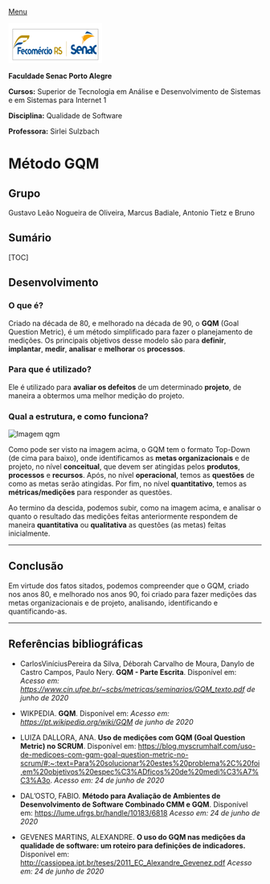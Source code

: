 [Menu](../../README.md)

![Logotipo Senac](../img/senac.png)

**Faculdade Senac Porto Alegre**

**Cursos:** Superior de Tecnologia em Análise e Desenvolvimento de Sistemas e em Sistemas para Internet 1

**Disciplina:** Qualidade de Software

**Professora:** Sirlei Sulzbach

# Método GQM



## Grupo

Gustavo Leão Nogueira de Oliveira, Marcus Badiale, Antonio Tietz e Bruno

 

## Sumário

[TOC]



## Desenvolvimento

### O que é?

Criado na década de 80, e melhorado na década de 90, o **GQM** (Goal Question Metric), é um método simplificado para fazer o planejamento de medições. Os principais objetivos desse modelo são para **definir**, **implantar**, **medir**, **analisar** e **melhorar** os **processos**.

### Para que é utilizado?

Ele é utilizado para **avaliar os defeitos** de um determinado **projeto**, de maneira a obtermos uma melhor medição do projeto.

### Qual a estrutura, e como funciona?

![Imagem qgm](img/qgm.jpg)

  Como pode ser visto na imagem acima, o GQM tem o formato Top-Down (de cima para baixo), onde identificamos as **metas organizacionais** e de projeto, no nível **conceitual**, que devem ser atingidas pelos **produtos**, **processos** e **recursos**. Após, no nível **operacional**, temos as **questões** de como as metas serão atingidas. Por fim, no nível **quantitativo**, temos as **métricas/medições** para responder as questões.

Ao termino da descida, podemos subir, como na imagem acima,  e analisar o quanto  o resultado das medições feitas anteriormente  respondem de maneira **quantitativa** ou **qualitativa** as questões (as metas) feitas inicialmente.



---

## Conclusão

Em virtude dos fatos sitados, podemos compreender que o GQM, criado nos anos 80, e melhorado nos anos 90, foi criado para fazer medições das metas organizacionais e de projeto, analisando, identificando e quantificando-as.     

---

## Referências bibliográficas

*  CarlosViníciusPereira da Silva, Déborah Carvalho de Moura, Danylo de Castro Campos, Paulo Nery. **GQM - Parte Escrita**. Disponível em:  *Acesso em: https://www.cin.ufpe.br/~scbs/metricas/seminarios/GQM_texto.pdf  de junho de 2020*

*  WIKPEDIA. **GQM**. Disponível em:  *Acesso em:  https://pt.wikipedia.org/wiki/GQM de junho de 2020*

*  LUIZA DALLORA, ANA. **Uso de medições com GQM (Goal Question Metric) no SCRUM**. Disponível em:  https://blog.myscrumhalf.com/uso-de-medicoes-com-gqm-goal-question-metric-no-scrum/#:~:text=Para%20solucionar%20estes%20problema%2C%20foi,em%20objetivos%20espec%C3%ADficos%20de%20medi%C3%A7%C3%A3o. *Acesso em:  24 de junho de 2020*

*  DAL’OSTO, FABIO. **Método para Avaliação de Ambientes de Desenvolvimento de Software Combinado CMM e GQM**. Disponível em: https://lume.ufrgs.br/handle/10183/6818 *Acesso em: 24  de junho de 2020*

*  GEVENES MARTINS, ALEXANDRE. **O uso do GQM nas medições da qualidade de software: um roteiro para definições de indicadores.** Disponível em:  http://cassiopea.ipt.br/teses/2011_EC_Alexandre_Gevenez.pdf *Acesso em:  24 de junho de 2020*

